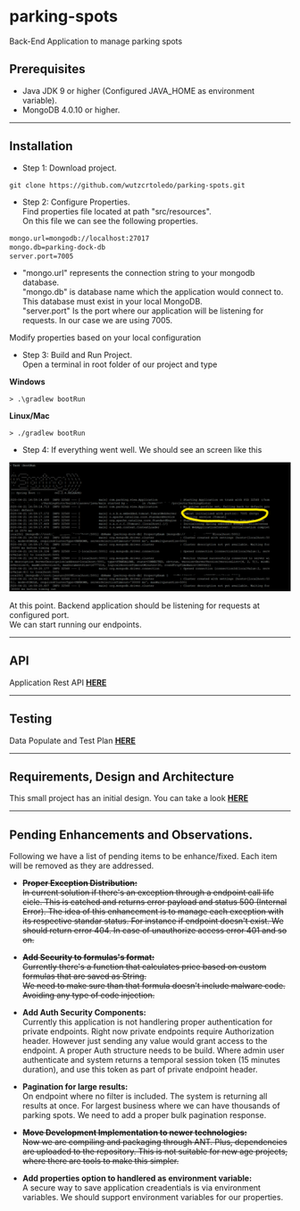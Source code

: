 # parking-spots

Back-End Application to manage parking spots

## Prerequisites  
- Java JDK 9 or higher (Configured JAVA_HOME as environment variable).   
- MongoDB 4.0.10 or higher.  
-----------------------
## Installation  
- Step 1:  Download project.
```
git clone https://github.com/wutzcrtoledo/parking-spots.git
```  
- Step 2: Configure Properties.  
Find properties file located at path "src/resources".  
On this file we can see the following properties.  
```
mongo.url=mongodb://localhost:27017
mongo.db=parking-dock-db
server.port=7005
```  
- "mongo.url" represents the connection string to your mongodb database.  
"mongo.db" is database name which the application would connect to. This database must exist in your local MongoDB.  
"server.port" Is the port where our application will be listening for requests. In our case we are using 7005.

Modify properties based on your local configuration 

- Step 3: Build and Run Project.  
Open a terminal in root folder of our project and type  

**Windows**
```
> .\gradlew bootRun
```
**Linux/Mac**
```
> ./gradlew bootRun
```

- Step 4: If everything went well. We should see an screen like this

![Boot Sprint Running](./design/insta2.png)

At this point. Backend application should be listening for requests at configured port.   
We can start running our endpoints. 

-----------------------

## API  
Application Rest API **[HERE](api/index.md#API-Parking-Spots)**  

-----------------------

## Testing  
Data Populate and Test Plan **[HERE](TestPlan/README.md#Test-Plan)**  

-----------------------

## Requirements, Design and Architecture    
This small project has an initial design. You can take a look **[HERE](design/index.md#Design-Project-Parking-Spots)**  

-----------------------

## Pending Enhancements and Observations.
Following we have a list of pending items to be enhance/fixed. 
Each item will be removed as they are addressed.  

- ~~**Proper Exception Distribution:**   
In current solution if there's an exception through a endpoint call 
life cicle. This is catched and returns error payload and status 500 (Internal Error).
The idea of this enhancement is to manage each exception with its respective 
standar status. For instance if endpoint doesn't exist. We should return error 404. 
In case of unauthorize access error 401 and so on.~~ 

- ~~**Add Security to formulas's format:**   
Currently there's a function that calculates price based on custom formulas that are saved as String.  
We need to make sure than that formula doesn't include malware code. Avoiding any type of code injection.~~    

- **Add Auth Security Components:**  
Currently this application is not handlering proper authentication for private endpoints. 
Right now private endpoints require Authorization header. However just sending any value 
would grant access to the endpoint. 
A proper Auth structure needs to be build. Where admin user authenticate and system returns 
a temporal session token (15 minutes duration), and use this token as part of private 
endpoint header. 

- **Pagination for large results:**   
On endpoint where no filter is included. The system is returning all results at once. For largest business where 
we can have thousands of parking spots. We need to add a proper bulk pagination response.

- ~~**Move Development Implementation to newer technologies:**  
Now we are compiling and packaging through ANT. Plus, dependencies are uploaded to the repository.
This is not suitable for new age projects, where there are tools to make this simpler.~~

- **Add properties option to handlered as environment variable:**  
A secure way to save application creadentials is via environment variables. We should support environment variables for our properties.